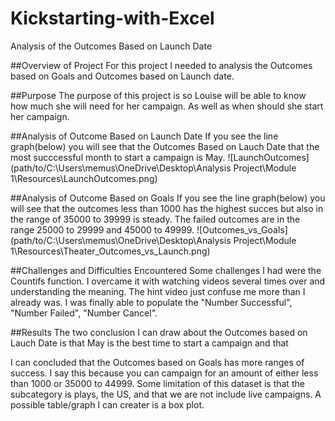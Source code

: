 # Kickstarting-with-Excel
Analysis of the Outcomes Based on Launch Date

##Overview of Project
For this project I needed to analysis the Outcomes based on Goals and Outcomes based on Launch date.

##Purpose
The purpose of this project is so Louise will be able to know how much she will need for her campaign. As well as when should she start her campaign.

##Analysis of Outcome Based on Launch Date
If you see the line graph(below) you will see that the Outcomes Based on Lauch Date that the most succcessful month to start a campaign is May.
![LaunchOutcomes](path/to/C:\Users\memus\OneDrive\Desktop\Analysis Project\Module 1\Resources\LaunchOutcomes.png)

##Analysis of Outcome Based on Goals
If you see the line graph(below) you will see that the outcomes less than 1000 has the highest succes but also in the range of 35000 to 39999 is steady. The failed outcomes are in the range 25000 to 29999 and 45000 to 49999.
![Outcomes_vs_Goals](path/to/C:\Users\memus\OneDrive\Desktop\Analysis Project\Module 1\Resources\Theater_Outcomes_vs_Launch.png)

##Challenges and Difficulties Encountered
Some challenges I had were the Countifs function. I overcame it with watching videos several times over and understanding the meaning. The hint video just confuse me more than I already was. I was finally able to populate the "Number Successful", "Number Failed", "Number Cancel". 

##Results
The two conclusion I can draw about the Outcomes based on Lauch Date is that May is the best time to start a campaign and that 

I can concluded that the Outcomes based on Goals has more ranges of success. I say this because you can campaign for an amount of either less than 1000 or 35000 to 44999.
Some limitation of this dataset is that the subcategory is plays, the US, and that we are not include live campaigns.
A possible table/graph I can creater is a box plot.
